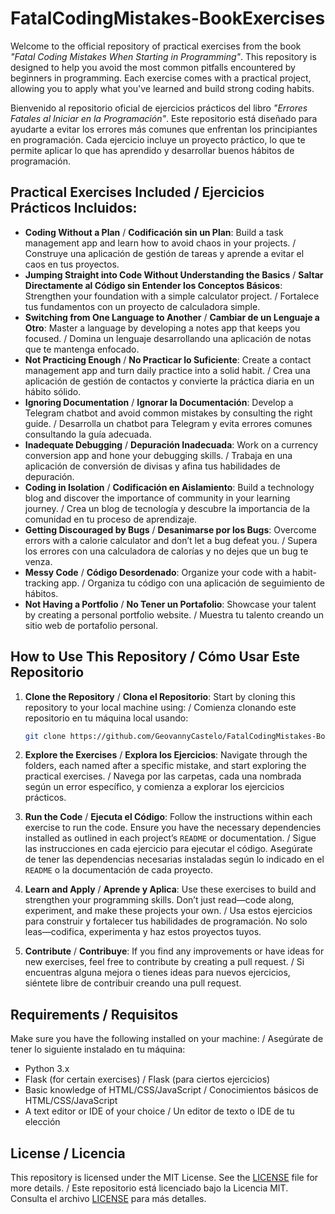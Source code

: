 # FatalCodingMistakes-BookExercises

Welcome to the official repository of practical exercises from the book *"Fatal Coding Mistakes When Starting in Programming"*. This repository is designed to help you avoid the most common pitfalls encountered by beginners in programming. Each exercise comes with a practical project, allowing you to apply what you've learned and build strong coding habits.

Bienvenido al repositorio oficial de ejercicios prácticos del libro *"Errores Fatales al Iniciar en la Programación"*. Este repositorio está diseñado para ayudarte a evitar los errores más comunes que enfrentan los principiantes en programación. Cada ejercicio incluye un proyecto práctico, lo que te permite aplicar lo que has aprendido y desarrollar buenos hábitos de programación.

## Practical Exercises Included / Ejercicios Prácticos Incluidos:

- **Coding Without a Plan** / **Codificación sin un Plan**: Build a task management app and learn how to avoid chaos in your projects. / Construye una aplicación de gestión de tareas y aprende a evitar el caos en tus proyectos.
- **Jumping Straight into Code Without Understanding the Basics** / **Saltar Directamente al Código sin Entender los Conceptos Básicos**: Strengthen your foundation with a simple calculator project. / Fortalece tus fundamentos con un proyecto de calculadora simple.
- **Switching from One Language to Another** / **Cambiar de un Lenguaje a Otro**: Master a language by developing a notes app that keeps you focused. / Domina un lenguaje desarrollando una aplicación de notas que te mantenga enfocado.
- **Not Practicing Enough** / **No Practicar lo Suficiente**: Create a contact management app and turn daily practice into a solid habit. / Crea una aplicación de gestión de contactos y convierte la práctica diaria en un hábito sólido.
- **Ignoring Documentation** / **Ignorar la Documentación**: Develop a Telegram chatbot and avoid common mistakes by consulting the right guide. / Desarrolla un chatbot para Telegram y evita errores comunes consultando la guía adecuada.
- **Inadequate Debugging** / **Depuración Inadecuada**: Work on a currency conversion app and hone your debugging skills. / Trabaja en una aplicación de conversión de divisas y afina tus habilidades de depuración.
- **Coding in Isolation** / **Codificación en Aislamiento**: Build a technology blog and discover the importance of community in your learning journey. / Crea un blog de tecnología y descubre la importancia de la comunidad en tu proceso de aprendizaje.
- **Getting Discouraged by Bugs** / **Desanimarse por los Bugs**: Overcome errors with a calorie calculator and don’t let a bug defeat you. / Supera los errores con una calculadora de calorías y no dejes que un bug te venza.
- **Messy Code** / **Código Desordenado**: Organize your code with a habit-tracking app. / Organiza tu código con una aplicación de seguimiento de hábitos.
- **Not Having a Portfolio** / **No Tener un Portafolio**: Showcase your talent by creating a personal portfolio website. / Muestra tu talento creando un sitio web de portafolio personal.

## How to Use This Repository / Cómo Usar Este Repositorio

1. **Clone the Repository** / **Clona el Repositorio**: Start by cloning this repository to your local machine using: / Comienza clonando este repositorio en tu máquina local usando:
   ```bash
   git clone https://github.com/GeovannyCastelo/FatalCodingMistakes-BookExercises.git
   ```

2. **Explore the Exercises** / **Explora los Ejercicios**: Navigate through the folders, each named after a specific mistake, and start exploring the practical exercises. / Navega por las carpetas, cada una nombrada según un error específico, y comienza a explorar los ejercicios prácticos.

3. **Run the Code** / **Ejecuta el Código**: Follow the instructions within each exercise to run the code. Ensure you have the necessary dependencies installed as outlined in each project’s `README` or documentation. / Sigue las instrucciones en cada ejercicio para ejecutar el código. Asegúrate de tener las dependencias necesarias instaladas según lo indicado en el `README` o la documentación de cada proyecto.

4. **Learn and Apply** / **Aprende y Aplica**: Use these exercises to build and strengthen your programming skills. Don’t just read—code along, experiment, and make these projects your own. / Usa estos ejercicios para construir y fortalecer tus habilidades de programación. No solo leas—codifica, experimenta y haz estos proyectos tuyos.

5. **Contribute** / **Contribuye**: If you find any improvements or have ideas for new exercises, feel free to contribute by creating a pull request. / Si encuentras alguna mejora o tienes ideas para nuevos ejercicios, siéntete libre de contribuir creando una pull request.

## Requirements / Requisitos

Make sure you have the following installed on your machine: / Asegúrate de tener lo siguiente instalado en tu máquina:
- Python 3.x
- Flask (for certain exercises) / Flask (para ciertos ejercicios)
- Basic knowledge of HTML/CSS/JavaScript / Conocimientos básicos de HTML/CSS/JavaScript
- A text editor or IDE of your choice / Un editor de texto o IDE de tu elección

## License / Licencia

This repository is licensed under the MIT License. See the [LICENSE](LICENSE) file for more details. / Este repositorio está licenciado bajo la Licencia MIT. Consulta el archivo [LICENSE](LICENSE) para más detalles.
